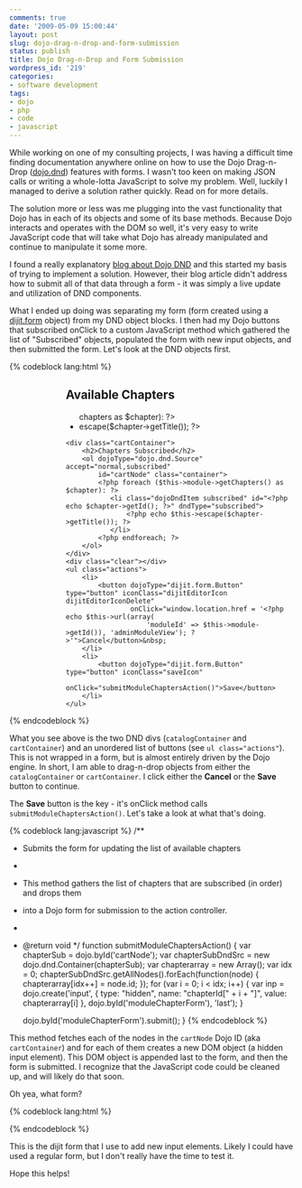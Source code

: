 ```yaml
---
comments: true
date: '2009-05-09 15:00:44'
layout: post
slug: dojo-drag-n-drop-and-form-submission
status: publish
title: Dojo Drag-n-Drop and Form Submission
wordpress_id: '219'
categories:
- software development
tags:
- dojo
- php
- code
- javascript
---
```


While working on one of my consulting projects, I was having a difficult time finding documentation anywhere online on how to use the Dojo Drag-n-Drop (<a href="http://api.dojotoolkit.org/jsdoc/1.3/dojo.dnd">dojo.dnd</a>) features with forms. I wasn't too keen on making JSON calls or writing a whole-lotta JavaScript to solve my problem. Well, luckily I managed to derive a solution rather quickly. Read on for more details.

<!--more-->

The solution more or less was me plugging into the vast functionality that Dojo has in each of its objects and some of its base methods. Because Dojo interacts and operates with the DOM so well, it's very easy to write JavaScript code that will take what Dojo has already manipulated and continue to manipulate it some more. 

I found a really explanatory <a href="http://www.sitepen.com/blog/2008/06/10/dojo-drag-and-drop-1/">blog about Dojo DND</a> and this started my basis of trying to implement a solution. However, their blog article didn't address how to submit all of that data through a form - it was simply a live update and utilization of DND components. 

What I ended up doing was separating my form (form created using a <a href="http://api.dojotoolkit.org/jsdoc/1.3/dijit.form">dijit.form</a> object) from my DND object blocks. I then had my Dojo buttons that subscribed onClick to a custom JavaScript method which gathered the list of "Subscribed" objects, populated the form with new input objects, and then submitted the form. Let's look at the DND objects first. 

{% codeblock lang:html %}
<div class="view" width="100%" style="padding-left: 100px;">
	<div class="catalogContainer">
	    <h2>Available Chapters</h2>
	    <ul dojoType="dojo.dnd.Source" accept="normal,subscribed"
	        id="catalogNode" class="container">
	        <?php foreach ($this->chapters as $chapter): ?>
	           <li class="dojoDndItem normal" dndType="normal" id="<?php echo $chapter->getId(); ?>">
	               <?php echo $this->escape($chapter->getTitle()); ?>
	           </li>
	        <?php endforeach; ?>
	    </ul>
	</div>
	 
	<div class="cartContainer">
	    <h2>Chapters Subscribed</h2>
	    <ol dojoType="dojo.dnd.Source" accept="normal,subscribed"
	        id="cartNode" class="container">
	        <?php foreach ($this->module->getChapters() as $chapter): ?>
	           <li class="dojoDndItem subscribed" id="<?php echo $chapter->getId(); ?>" dndType="subscribed">
	               <?php echo $this->escape($chapter->getTitle()); ?>
	           </li>
	        <?php endforeach; ?>
	    </ol>
	</div>
	<div class="clear"></div>
	<ul class="actions">
        <li>
            <button dojoType="dijit.form.Button" type="button" iconClass="dijitEditorIcon dijitEditorIconDelete"
                    onClick="window.location.href = '<?php echo $this->url(array(
                        'moduleId' => $this->module->getId()), 'adminModuleView'); ?>'">Cancel</button>&nbsp;
        </li>
        <li>
            <button dojoType="dijit.form.Button" type="button" iconClass="saveIcon"
                    onClick="submitModuleChaptersAction()">Save</button>
        </li>
    </ul>
</div>
{% endcodeblock %}

What you see above is the two DND divs (<code>catalogContainer</code> and <code>cartContainer</code>) and an unordered list of buttons (see <code>ul class="actions"</code>). This is not wrapped in a form, but is almost entirely driven by the Dojo engine. In short, I am able to drag-n-drop objects from either the <code>catalogContainer</code> or <code>cartContainer</code>. I click either the <strong>Cancel</strong> or the <strong>Save</strong> button to continue. 

The <strong>Save</strong> button is the key - it's onClick method calls <code>submitModuleChaptersAction()</code>. Let's take a look at what that's doing.

{% codeblock lang:javascript %}
/**
 * Submits the form for updating the list of available chapters
 *
 * This method gathers the list of chapters that are subscribed (in order) and drops them
 * into a Dojo form for submission to the action controller. 
 *
 * @return void
 */
function submitModuleChaptersAction() {
    var chapterSub = dojo.byId('cartNode');
    var chapterSubDndSrc = new dojo.dnd.Container(chapterSub);
    var chapterarray = new Array();
    var idx = 0;
    chapterSubDndSrc.getAllNodes().forEach(function(node) {
        chapterarray[idx++] = node.id;
    });
    for (var i = 0; i < idx; i++) {
        var inp = dojo.create('input', { type: "hidden", name: "chapterId[" + i + "]", value: chapterarray[i] }, 
            dojo.byId('moduleChapterForm'), 'last');
    }
    
    dojo.byId('moduleChapterForm').submit();
}
{% endcodeblock %}

This method fetches each of the nodes in the <code>cartNode</code> Dojo ID (aka <code>cartContainer</code>) and for each of them creates a new DOM object (a hidden input element). This DOM object is appended last to the form, and then the form is submitted. I recognize that the JavaScript code could be cleaned up, and will likely do that soon.

Oh yea, what form? 

{% codeblock lang:html %}
<div dojoType="dijit.form.Form" name="moduleChapterForm" jsId="moduleChapterForm" id="moduleChapterForm" 
        method="post" action="<?php echo $this->url(array(), 'moduleChaptersSave'); ?>">
    <input type="hidden" name="moduleId" value="<?php echo $this->module->getId(); ?>" />
</div>
{% endcodeblock %}

This is the dijit form that I use to add new input elements. Likely I could have used a regular form, but I don't really have the time to test it.

Hope this helps!
